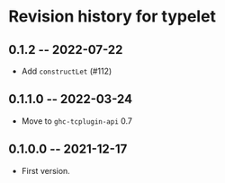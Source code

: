 # Revision history for typelet

## 0.1.2 -- 2022-07-22

* Add `constructLet` (#112)

## 0.1.1.0 -- 2022-03-24

* Move to `ghc-tcplugin-api` 0.7

## 0.1.0.0 -- 2021-12-17 

* First version.
